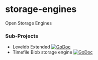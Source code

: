 # storage-engines
Open Storage Engines

### Sub-Projects

* Leveldb Extended [![GoDoc](https://godoc.org/github.com/maxymania/storage-engines/leveldbx?status.svg)](https://godoc.org/github.com/maxymania/storage-engines/leveldbx)
* Timefile Blob storage engine [![GoDoc](https://godoc.org/github.com/maxymania/storage-engines/timefile?status.svg)](https://godoc.org/github.com/maxymania/storage-engines/timefile)

